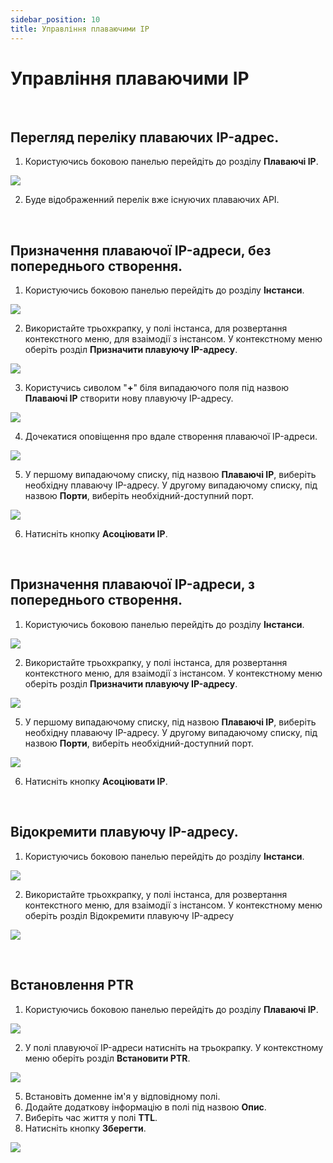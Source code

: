 ```yaml
---
sidebar_position: 10
title: Управління плаваючими IP
---
```



# Управління плаваючими IP


<br />

## Перегляд переліку плаваючих IP-адрес.
1. Користуючись боковою панелью перейдіть до розділу **Плаваючі IP**.

![](../../img/i-float-ip-ua-1.png)

2. Буде відображенний перелік вже існуючих плаваючих API.


<br />

## Призначення плаваючої IP-адреси, без попереднього створення.
1. Користуючись боковою панелью перейдіть до розділу **Інстанси**.

![](../../img/i-float-ip-ua-1.png)

2. Використайте трьохкрапку, у полі інстанса, для розвертання контекстного меню, для взаімодії з інстансом. 
У контекстному меню оберіть розділ **Призначити плавуючу IP-адресу**.

![](../../img/i-float-ip-ua-5.png)

3. Користучись сиволом "**+**" біля випадаючого поля під назвою **Плаваючі IP** створити нову плавуючу IP-адресу.

![](../../img/i-float-ip-ua-11.png)

4. Дочекатися оповіщення про вдале створення плаваючої IP-адреси.

![](../../img/i-float-ip-ua-7.png)

5. У першому випадаючому списку, під назвою **Плаваючі IP**, виберіть необхідну плаваючу IP-адресу.
   У другому випадаючому списку, під назвою **Порти**, виберіть необхідний-доступний порт.

![](../../img/i-float-ip-ua-14.png)

6.  Натисніть кнопку **Асоціювати IP**.


<br />

## Призначення плаваючої IP-адреси, з попереднього створення.
1. Користуючись боковою панелью перейдіть до розділу **Інстанси**.

![](../../img/i-float-ip-ua-1.png)

2. Використайте трьохкрапку, у полі інстанса, для розвертання контекстного меню, для взаімодії з інстансом. 
У контекстному меню оберіть розділ **Призначити плавуючу IP-адресу**.

![](../../img/i-float-ip-ua-5.png)

5. У першому випадаючому списку, під назвою **Плаваючі IP**, виберіть необхідну плаваючу IP-адресу.
   У другому випадаючому списку, під назвою **Порти**, виберіть необхідний-доступний порт.

![](../../img/i-float-ip-ua-14.png)

6.  Натисніть кнопку **Асоціювати IP**.


<br />

## Відокремити плавуючу IP-адресу.
1. Користуючись боковою панелью перейдіть до розділу **Інстанси**.

![](../../img/i-float-ip-ua-1.png)

2. Використайте трьохкрапку, у полі інстанса, для розвертання контекстного меню, для взаімодії з інстансом. 
 У контекстному меню оберіть розділ Відокремити плавуючу IP-адресу

![](../../img/i-float-ip-ua-15.png)



<br />

## Встановлення PTR
1. Користуючись боковою панелью перейдіть до розділу **Плаваючі IP**.

![](../../img/i-float-ip-ua-1.png)

2. У полі плавуючої IP-адреси натисніть на трьокрапку. У контекстному меню оберіть розділ **Встановити PTR**.

![](../../img/i-float-ip-ua-16.png)

5. Встановіть доменне ім'я у відповідному полі.
6. Додайте додаткову інформацію в полі під назвою **Опис**.
7. Виберіть час життя у полі **TTL**.
8. Натисніть кнопку **Зберегти**.

![](../../img/i-float-ip-ua-17.png)
